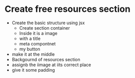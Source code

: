 # Create free resources section  
- Create the basic structure using jsx
    - Create section container  
    - Inside it is a image 
    - with a title  
    - meta compontnet  
    - my button  
- make it at the middle  
- Backgournd of resources section
- assignb the iimage at iits correct place  
- give it some padding   
